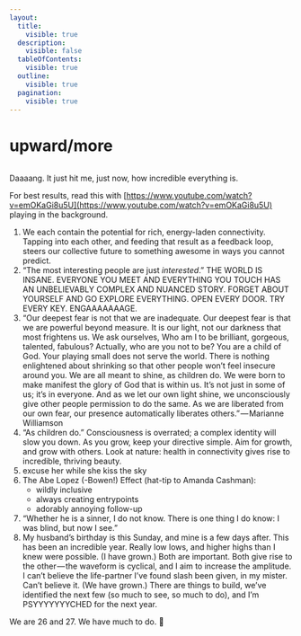 ```yaml
---
layout:
  title:
    visible: true
  description:
    visible: false
  tableOfContents:
    visible: true
  outline:
    visible: true
  pagination:
    visible: true
---
```


# upward/more

<figure><img src="https://images.squarespace-cdn.com/content/v1/5990d0a46f4ca37e4c9886bc/1502743666786-OQ6JXZNYR14ZHG13JVPR/image-asset.jpeg" alt=""><figcaption></figcaption></figure>

Daaaang. It just hit me, just now, how incredible everything is.

For best results, read this with [https://www.youtube.com/watch?v=emOKaGi8u5U](https://www.youtube.com/watch?v=emOKaGi8u5U) playing in the background.

1. We each contain the potential for rich, energy-laden connectivity. Tapping into each other, and feeding that result as a feedback loop, steers our collective future to something awesome in ways you cannot predict.
2. “The most interesting people are just _interested_.” THE WORLD IS INSANE. EVERYONE YOU MEET AND EVERYTHING YOU TOUCH HAS AN UNBELIEVABLY COMPLEX AND NUANCED STORY. FORGET ABOUT YOURSELF AND GO EXPLORE EVERYTHING. OPEN EVERY DOOR. TRY EVERY KEY. ENGAAAAAAAGE.
3. “Our deepest fear is not that we are inadequate. Our deepest fear is that we are powerful beyond measure. It is our light, not our darkness that most frightens us. We ask ourselves, Who am I to be brilliant, gorgeous, talented, fabulous? Actually, who are you not to be? You are a child of God. Your playing small does not serve the world. There is nothing enlightened about shrinking so that other people won’t feel insecure around you. We are all meant to shine, as children do. We were born to make manifest the glory of God that is within us. It’s not just in some of us; it’s in everyone. And as we let our own light shine, we unconsciously give other people permission to do the same. As we are liberated from our own fear, our presence automatically liberates others.” — Marianne Williamson
4. “As children do.” Consciousness is overrated; a complex identity will slow you down. As you grow, keep your directive simple. Aim for growth, and grow with others. Look at nature: health in connectivity gives rise to incredible, thriving beauty.
5. excuse her while she kiss the sky
6. The Abe Lopez (-Bowen!) Effect (hat-tip to Amanda Cashman):
   * wildly inclusive‍‍
   * always creating entrypoints
   * adorably annoying follow-up
7. “Whether he is a sinner, I do not know. There is one thing I do know: I was blind, but now I see.”
8. My husband’s birthday is this Sunday, and mine is a few days after. This has been an incredible year. Really low lows, and higher highs than I knew were possible. (I have grown.) Both are important. Both give rise to the other — the waveform is cyclical, and I aim to increase the amplitude. I can’t believe the life-partner I’ve found slash been given, in my mister. Can’t believe it. (We have grown.) There are things to build, we’ve identified the next few (so much to see, so much to do), and I’m PSYYYYYYYCHED for the next year.

We are 26 and 27. We have much to do. 🐙
